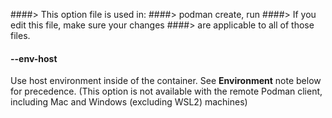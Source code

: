####> This option file is used in:
####>   podman create, run
####> If you edit this file, make sure your changes
####> are applicable to all of those files.
#### **--env-host**

Use host environment inside of the container. See **Environment** note below for precedence. (This option is not available with the remote Podman client, including Mac and Windows (excluding WSL2) machines)
